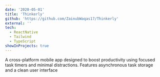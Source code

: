 ```yaml
---
date: '2020-05-01'
title: 'Thinkerly'
github: 'https://github.com/ZainubWaqas17/Thinkerly'
external: ''
tech:
  - ReactNative
  - Tailwind
  - TypeScript
showInProjects: true
---
```


A cross-platform mobile app designed to boost productivity using focused task timers and minimal distractions. Features asynchronous task storage and a clean user interface
